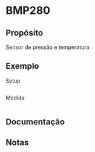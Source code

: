 # BMP280

## Propósito
Sensor de pressão e temperatura

## Exemplo
Setup
```c
```

Medida:
```c

```

## Documentação

## Notas

